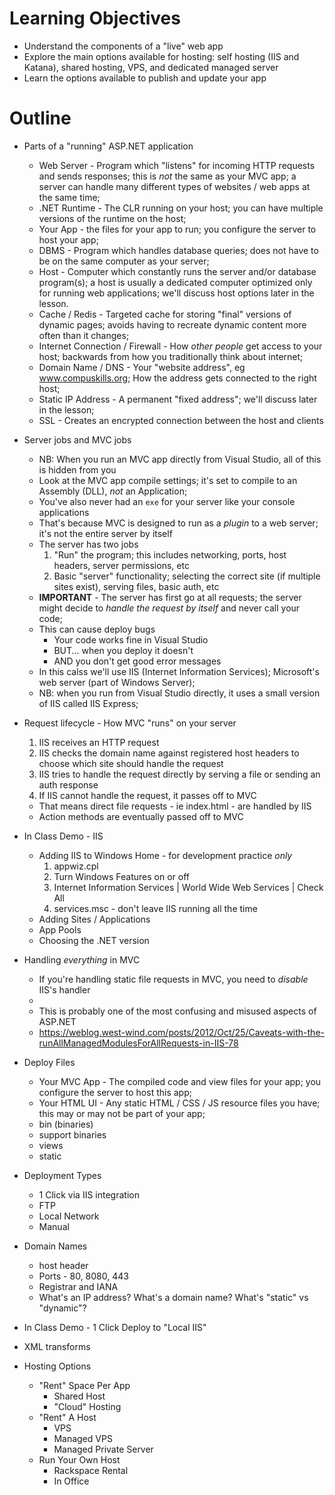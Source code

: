 **Learning Objectives**
=======================
- Understand the components of a "live" web app
- Explore the main options available for hosting: self hosting (IIS and Katana), shared hosting, VPS, and dedicated managed server
- Learn the options available to publish and update your app

**Outline**
===========
- Parts of a "running" ASP.NET application
  - Web Server - Program which "listens" for incoming HTTP requests and sends responses; this is _not_ the same as your MVC app; a server can handle many different types of websites / web apps at the same time;
  - .NET Runtime - The CLR running on your host; you can have multiple versions of the runtime on the host;
  - Your App - the files for your app to run; you configure the server to host your app;
  - DBMS - Program which handles database queries; does not have to be on the same computer as your server;
  - Host - Computer which constantly runs the server and/or database program(s); a host is usually a dedicated computer optimized only for running web applications; we'll discuss host options later in the lesson.
  - Cache / Redis - Targeted cache for storing "final" versions of dynamic pages; avoids having to recreate dynamic content more often than it changes;
  - Internet Connection / Firewall - How _other people_ get access to your host; backwards from how you traditionally think about internet;
  - Domain Name / DNS - Your "website address", eg www.compuskills.org; How the address gets connected to the right host;
  - Static IP Address - A permanent "fixed address"; we'll discuss later in the lesson;
  - SSL - Creates an encrypted connection between the host and clients

- Server jobs and MVC jobs
  - NB: When you run an MVC app directly from Visual Studio, all of this is hidden from you
  - Look at the MVC app compile settings; it's set to compile to an Assembly (DLL), _not_ an Application;
  - You've also never had an `exe` for your server like your console applications
  - That's because MVC is designed to run as a _plugin_ to a web server; it's not the entire server by itself
  - The server has two jobs
    1. "Run" the program; this includes networking, ports, host headers, server permissions, etc
    2. Basic "server" functionality; selecting the correct site (if multiple sites exist), serving files, basic auth, etc
  - **IMPORTANT** - The server has first go at all requests; the server might decide to _handle the request by itself_ and never call your code;
  - This can cause deploy bugs
    - Your code works fine in Visual Studio
    - BUT... when you deploy it doesn't
    - AND you don't get good error messages
  - In this calss we'll use IIS (Internet Information Services); Microsoft's web server (part of Windows Server);
  - NB: when you run from Visual Studio directly, it uses a small version of IIS called IIS Express;

- Request lifecycle - How MVC "runs" on your server
  1. IIS receives an HTTP request
  2. IIS checks the domain name against registered host headers to choose which site should handle the request
  3. IIS tries to handle the request directly by serving a file or sending an auth response
  4. If IIS cannot handle the request, it passes off to MVC

  - That means direct file requests - ie index.html - are handled by IIS
  - Action methods are eventually passed off to MVC

- In Class Demo - IIS
  - Adding IIS to Windows Home - for development practice _only_
    1. appwiz.cpl
    2. Turn Windows Features on or off
    3. Internet Information Services | World Wide Web Services | Check All
    4. services.msc - don't leave IIS running all the time
  - Adding Sites / Applications
  - App Pools
  - Choosing the .NET version

- Handling _everything_ in MVC
  - If you're handling static file requests in MVC, you need to _disable_ IIS's handler
  - <modules runAllManagedModulesForAllRequests="true" />
  - This is probably one of the most confusing and misused aspects of ASP.NET
  - https://weblog.west-wind.com/posts/2012/Oct/25/Caveats-with-the-runAllManagedModulesForAllRequests-in-IIS-78

- Deploy Files
  - Your MVC App - The compiled code and view files for your app; you configure the server to host this app;
  - Your HTML UI - Any static HTML / CSS / JS resource files you have; this may or may not be part of your app;
  - bin (binaries)
  - support binaries
  - views
  - static

- Deployment Types
  - 1 Click via IIS integration
  - FTP
  - Local Network
  - Manual

- Domain Names
  - host header
  - Ports - 80, 8080, 443
  - Registrar and IANA
  - What's an IP address?  What's a domain name?  What's "static" vs "dynamic"?

- In Class Demo - 1 Click Deploy to "Local IIS"

- XML transforms

- Hosting Options
  - "Rent" Space Per App
    - Shared Host
    - "Cloud" Hosting
  - "Rent" A Host
    - VPS
    - Managed VPS
    - Managed Private Server
  - Run Your Own Host
    - Rackspace Rental
    - In Office